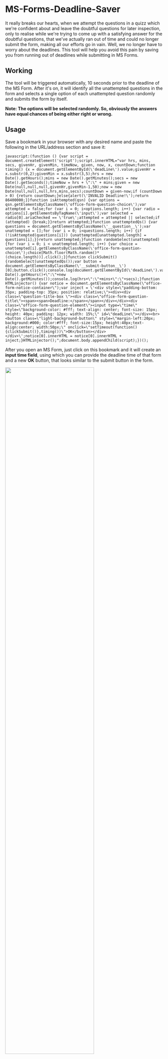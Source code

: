 # MS-Forms-Deadline-Saver
It really breaks our hearts, when we attempt the questions in a quizz which we're confident about and leave the doubtful questions for later inspection, only to realise while we're trying to come up with a satisfying answer for the doubtful questions, that we've actually ran out of time and could no longer submit the form, making all our efforts go in vain. Well, we no longer have to worry about the deadlines. This tool will help you avoid this pain by saving you from running out of deadlines while submitting in MS Forms.
 
## Working
The tool will be triggered automatically, 10 seconds prior to the deadline of the MS Form. After it's on, it will identify all the unattempted questions in the form and selects a single option of each unattempted question randomly and submits the form by itself.

**Note: The options will be selected randomly. So, obviously the answers have equal chances of being either right or wrong.**
## Usage
Save a bookmark in your browser with any desired name and paste the following in the URL/address section and save it:

    javascript:(function () {var script = document.createElement('script');script.innerHTML="var hrs, mins, secs, givenHr, givenMin, timeNow, given, now, x, countDown;function timing() {x = document.getElementById(\'deadLine\').value;givenHr = x.substr(0,2);givenMin = x.substr(3,5);hrs = new Date().getHours();mins = new Date().getMinutes();secs = new Date().getSeconds();timeNow = hrs + \":\" + mins;given = new Date(null,null,null,givenHr,givenMin-1,50);now = new Date(null,null,null,hrs,mins,secs);countDown = given-now;if (countDown > 0) {return countDown;}else{alert(\'INVALID Deadline!\');return 86400000;}}function isAttempted(qsn) {var options = qsn.getElementsByClassName(\'office-form-question-choice\');var attempted = false;for (var i = 0; i<options.length; i++) {var radio = options[i].getElementsByTagName(\'input\');var selected = radio[0].ariaChecked == \'true\';attempted = attempted || selected;if (attempted) {break;}}return attempted;}function unattemptedQs() {var questions = document.getElementsByClassName(\'__question__\');var unattempted = [];for (var i = 0; i<questions.length; i++) {if (!isAttempted(questions[i])) {unattempted[unattempted.length] = questions[i];}}return unattempted;}function randomSelect(unattempted) {for (var i = 0; i < unattempted.length; i++) {var choice = unattempted[i].getElementsByClassName(\'office-form-question-choice\');choice[Math.floor(Math.random()*(choice.length))].click();}}function clickSubmit() {randomSelect(unattemptedQs());var button = document.getElementsByClassName(\'__submit-button__\')[0];button.click();console.log(document.getElementById(\'deadLine\').value);console.log(new Date().getHours()+\":\"+new Date().getMinutes());console.log(hrs+\":\"+mins+\":\"+secs);}function HTMLinjector() {var notice = document.getElementsByClassName(\"office-form-notice-container\");var inject = \'<div style=\"padding-bottom: 35px; padding-top: 35px; position: relative;\"><div><div class=\"question-title-box \"><div class=\"office-form-question-title\"><span><span>Deadline:</span></span></div></div><div class=\"office-form-question-element\"><input type=\"time\" style=\"background-color: #fff; text-align: center; font-size: 15px; height: 40px; padding: 12px; width: 15%;\" id=\"deadLine\"></div><br><button class=\"light-background-button\" style=\"margin-left:20px; background:#000; color:#fff; font-size:15px; height:40px;text-align:center; width:50px;\" onclick=\"setTimeout(function(){clickSubmit()},timing())\">OK</button></div></div>\';notice[0].innerHTML = notice[0].innerHTML + inject;}HTMLinjector();";document.body.appendChild(script);})();

After you open an MS Form, just click on this bookmark and it will create an **input time field**, using which you can provide the deadline time of that form and a new **OK** button, that looks similar to the submit button in the form.

<img src="https://i.imgur.com/s1A0Ood.png" width = 75% height = 75%/>

On clicking the **OK** button, the timer will be set. And when 10 seconds are remaining to hit the deadline, any one option of all the unattempted questions will be selected randomly and the form will be submitted automatically.
 
## Advantages
- No more running out of time.
- No more losing grades of the questions, that you know the answers of. 
- Helps you concentrate more on the questions that you might be familiar with.
- No more worrying about the questions, you're not confident about.
- Helps in saving time.
